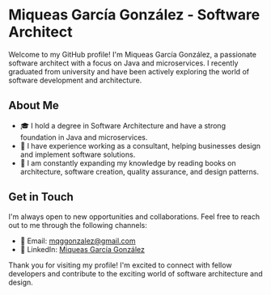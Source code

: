 # Miqueas García González - Software Architect 
Welcome to my GitHub profile! I'm Miqueas García González, a passionate software architect with a focus on Java and microservices. I recently graduated from university and have been actively exploring the world of software development and architecture.

## About Me

- 🎓 I hold a degree in Software Architecture and have a strong foundation in Java and microservices.
- 💼 I have experience working as a consultant, helping businesses design and implement software solutions.
- 🌱 I am constantly expanding my knowledge by reading books on architecture, software creation, quality assurance, and design patterns.
<!--
## Projects
Take a look at some of my notable projects:

- 🌐 Project Name 1: A web application built using Java and Spring Boot.
- 🚀 Project Name 3: A microservices-based system using Java, Spring Cloud, and Docker.
-->
## Get in Touch
I'm always open to new opportunities and collaborations. Feel free to reach out to me through the following channels:

- 📧 Email: mqggonzalez@gmail.com
- 💼 LinkedIn: [Miqueas García González](https://www.linkedin.com/in/miqueasgg/) <p>
 
Thank you for visiting my profile! I'm excited to connect with fellow developers and contribute to the exciting world of software architecture and design.

<!--
**Sozhia/Sozhia** is a ✨ _special_ ✨ repository because its `README.md` (this file) appears on your GitHub profile.

Here are some ideas to get you started:

- 🔭 I’m currently working on ...
- 🌱 I’m currently learning ...
- 👯 I’m looking to collaborate on ...
- 🤔 I’m looking for help with ...
- 💬 Ask me about ...
- 📫 How to reach me: ...
- 😄 Pronouns: ...
- ⚡ Fun fact: ...
-->
